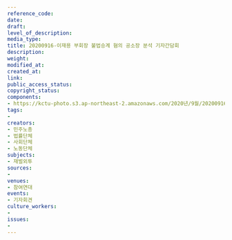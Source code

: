 ```yaml
---
reference_code: 
date: 
draft: 
level_of_description: 
media_type: 
title: 20200916-이재용 부회장 불법승계 혐의 공소장 분석 기자간담회
description: 
weight: 
modified_at: 
created_at: 
link: 
public_access_status: 
copyright_status: 
components:
- https://kctu-photo.s3.ap-northeast-2.amazonaws.com/2020년/9월/20200916-이재용+부회장+불법승계+혐의+공소장+분석+기자간담회/_PIG4756.JPG
tags:
- 
creators:
- 민주노총
- 법률단체
- 사회단체
- 노동단체
subjects:
- 재벌외투
sources:
- 
venues:
- 참여연대
events:
- 기자회견
culture_workers:
- 
issues:
- 
---
```

